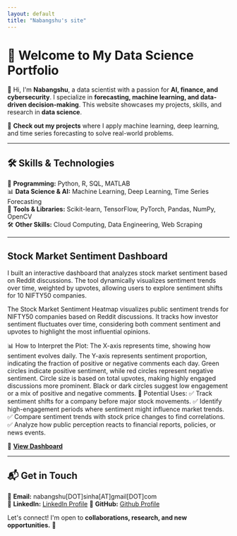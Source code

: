 ```yaml
---
layout: default
title: "Nabangshu's site"
---
```

# 👋 Welcome to My Data Science Portfolio  

🚀 Hi, I'm **Nabangshu**, a data scientist with a passion for **AI, finance, and cybersecurity**. I specialize in **forecasting, machine learning, and data-driven decision-making**. This website showcases my projects, skills, and research in **data science**.

📂 **Check out my projects** where I apply machine learning, deep learning, and time series forecasting to solve real-world problems.

---

## 🛠️ **Skills & Technologies**
💾 **Programming:** Python, R, SQL, MATLAB  
📊 **Data Science & AI:** Machine Learning, Deep Learning, Time Series Forecasting  
🔧 **Tools & Libraries:** Scikit-learn, TensorFlow, PyTorch, Pandas, NumPy, OpenCV  
🛠️ **Other Skills:** Cloud Computing, Data Engineering, Web Scraping  

---

## Stock Market Sentiment Dashboard

I built an interactive dashboard that analyzes stock market sentiment based on Reddit discussions. The tool dynamically visualizes sentiment trends over time, weighted by upvotes, allowing users to explore sentiment shifts for 10 NIFTY50 companies.

The Stock Market Sentiment Heatmap visualizes public sentiment trends for NIFTY50 companies based on Reddit discussions. It tracks how investor sentiment fluctuates over time, considering both comment sentiment and upvotes to highlight the most influential opinions.

📊 How to Interpret the Plot:
The X-axis represents time, showing how sentiment evolves daily.
The Y-axis represents sentiment proportion, indicating the fraction of positive or negative comments each day.
Green circles indicate positive sentiment, while red circles represent negative sentiment.
Circle size is based on total upvotes, making highly engaged discussions more prominent.
Black or dark circles suggest low engagement or a mix of positive and negative comments.
🚀 Potential Uses:
✅ Track sentiment shifts for a company before major stock movements.
✅ Identify high-engagement periods where sentiment might influence market trends.
✅ Compare sentiment trends with stock price changes to find correlations.
✅ Analyze how public perception reacts to financial reports, policies, or news events.

🔗 **[View Dashboard](https://stock-market-sentiment-nifty.streamlit.app/)**

---

## 📬 **Get in Touch**
📧 **Email:** nabangshu[DOT]sinha[AT]gmail[DOT]com  
💼 **LinkedIn:** [LinkedIn Profile](https://www.linkedin.com/in/nabangshu-sinha-56ab19a3/) 
🐍 **GitHub:** [Github Profile](https://github.com/nabangshu)  

Let's connect! I'm open to **collaborations, research, and new opportunities.** 🚀  
